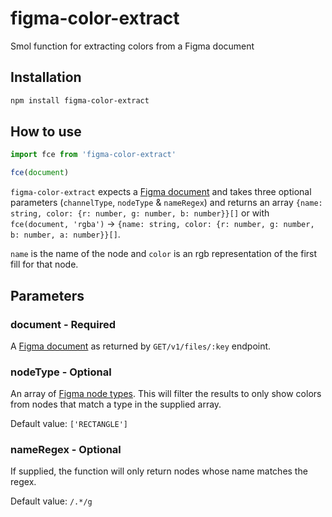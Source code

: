 # figma-color-extract
Smol function for extracting colors from a Figma document

## Installation
```bash
npm install figma-color-extract
```

## How to use
```javascript
import fce from 'figma-color-extract'

fce(document)
```

`figma-color-extract` expects a [Figma document](https://www.figma.com/developers/docs#node-types)
and takes three optional parameters (`channelType`, `nodeType` & `nameRegex`) and returns an
array `{name: string, color: {r: number, g: number, b: number}}[]` or with `fce(document, 'rgba')` -> `{name: string, color: {r: number, g: number, b: number, a: number}}[]`.

`name` is the name of the node and `color` is an rgb representation of the
first fill for that node.

## Parameters

### document - Required
A [Figma document](https://www.figma.com/developers/docs#node-types) as
returned by `GET/v1/files/:key` endpoint.

### nodeType - Optional
An array of [Figma node types](https://www.figma.com/developers/docs#node-types).
This will filter the results to only show colors from nodes that match a type
in the supplied array.

Default value: `['RECTANGLE']`

### nameRegex - Optional
If supplied, the function will only return nodes whose name matches the regex.

Default value: `/.*/g`
